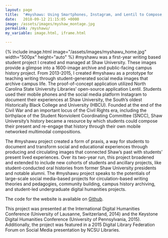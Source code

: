 ```yaml
---
layout: page
title:  "#myshawu: Using Smartphones, Instagram, and Lentil to Compose, Circulate, and Archive HBCU Campus History"
date:   2018-09-12 21:15:05 +0000
image: /assets/images/myshaw_montage.jpg
permalink: /myshawu/
my_variable: image.html, iframe.html

---
```


{% include image.html image="/assets/images/myshawu_home.jpg" width="500px" height="auto" %} \#myshawu was a first-year writing based student project I created and managed at Shaw University. These images provide a glimpse into a 1600-image archive and public-facing campus history project. From 2013-2015, I created #myshawu as a prototype for teaching writing through student-generated social media images that archive campus life. The proof-of-concept application utilized North Carolina State University Libraries’ open-source application Lentil. Students used their mobile phones and the social media platform Instagram to document their experiences at Shaw University, the South’s oldest Historically Black College and University (HBCU). Founded at the end of the Civil War and an important locus of the Civil Rights era, including the birthplace of the Student Nonviolent Coordinating Committee (SNCC), Shaw University’s history became a resource by which students could compose their present and re-engage that history through their own mobile networked multimodal compositions.

The #myshawu project created a form of praxis, a way for students to document and transform social and educational experiences through producing and circulating images that connected Shaw’s past with students’ present lived experiences. Over its two-year run, this project broadened and extended to include new cohorts of students and ancillary projects, like student-conducted oral histories from former Shaw University presidents and notable alumni. The #myshawu project speaks to the potentials of large-scale social media-based projects for circulation-based writing theories and pedagogies, community building, campus history archiving, and student-led undergraduate digital humanities projects.


The code for the website is available on [Github](https://github.com/ddighton/myshawu).

This project was presented at the International Digital Humanities Conference (University of Lausanne, Switzerland, 2014) and the Keystone Digital Humanities Conference (University of Pennsylvania, 2015). Additionally, the project was featured in a 2015 Digital Library Federation Forum on Social Media presentation by NCSU Libraries.

<br/><br/>
